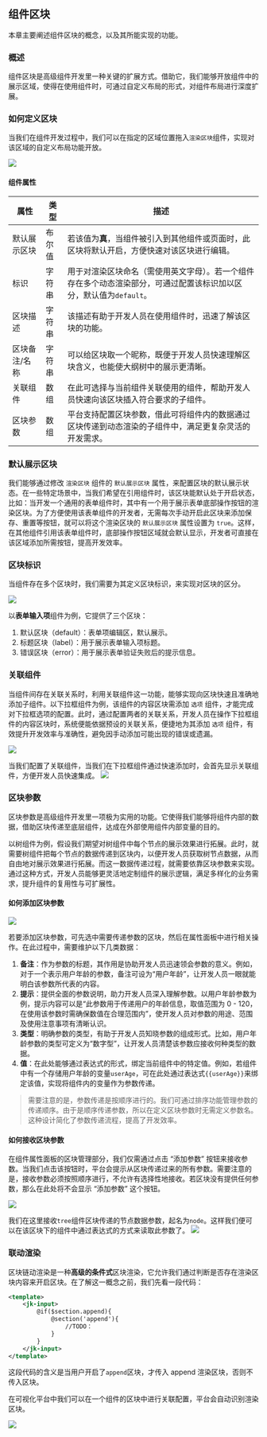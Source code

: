 ## 组件区块

本章主要阐述组件区块的概念，以及其所能实现的功能。

### 概述

组件区块是高级组件开发里一种关键的扩展方式。借助它，我们能够开放组件中的展示区域，使得在使用组件时，可通过自定义布局的形式，对组件布局进行深度扩展。

### 如何定义区块

当我们在组件开发过程中，我们可以在指定的区域位置拖入`渲染区块`组件，实现对该区域的自定义布局功能开放。

![](/workbench/component-base12.png)

#### 组件属性

| 属性          | 类型   | 描述                                                                                                                |
| ------------- | ------ | ------------------------------------------------------------------------------------------------------------------- |
| 默认展示区块  | 布尔值 | 若该值为**真**，当组件被引入到其他组件或页面时，此区块将默认开启，方便快速对该区块进行编辑。                        |
| 标识          | 字符串 | 用于对渲染区块命名（需使用英文字母）。若一个组件存在多个动态渲染部分，可通过配置该标识加以区分，默认值为`default`。 |
| 区块描述      | 字符串 | 该描述有助于开发人员在使用组件时，迅速了解该区块的功能。                                                            |
| 区块备注/名称 | 字符串 | 可以给区块取一个昵称，既便于开发人员快速理解区块含义，也能使大纲树中的展示更清晰。                                  |
| 关联组件      | 数组   | 在此可选择与当前组件关联使用的组件，帮助开发人员快速向该区块插入符合要求的子组件。                                  |
| 区块参数      | 数组   | 平台支持配置区块参数，借此可将组件内的数据通过区块传递到动态渲染的子组件中，满足更复杂灵活的开发需求。              |

### 默认展示区块

我们能够通过修改 `渲染区块` 组件的 `默认展示区块` 属性，来配置区块的默认展示状态。在一些特定场景中，当我们希望在引用组件时，该区块能默认处于开启状态，比如：当开发一个通用的表单组件时，其中有一个用于展示表单底部操作按钮的渲染区块。为了方便使用该表单组件的开发者，无需每次手动开启此区块来添加保存、重置等按钮，就可以将这个渲染区块的 `默认展示区块` 属性设置为 `true`。这样，在其他组件引用该表单组件时，底部操作按钮区域就会默认显示，开发者可直接在该区域添加所需按钮，提高开发效率。

### 区块标识

当组件存在多个区块时，我们需要为其定义区块标识，来实现对区块的区分。

![](/workbench/component-section.png)

以**表单输入项**组件为例，它提供了三个区块：

1. 默认区块（default）：表单项编辑区，默认展示。
2. 标题区块（label）：用于展示表单输入项标题。
3. 错误区块（error）：用于展示表单验证失败后的提示信息。

### 关联组件

当组件间存在关联关系时，利用关联组件这一功能，能够实现向区块快速且准确地添加子组件。以下拉框组件为例，该组件的内容区块需添加 `选项` 组件，才能完成对下拉框选项的配置。此时，通过配置两者的关联关系，开发人员在操作下拉框组件的内容区块时，系统便能依据预设的关联关系，便捷地为其添加 `选项` 组件，有效提升开发效率与准确性，避免因手动添加可能出现的错误或遗漏。

![](/workbench/component-section2.png)

当我们配置了关联组件，当我们在下拉框组件通过快速添加时，会首先显示关联组件，方便开发人员快速集成。
![](/workbench/component-section3.png)

### 区块参数

区块参数是高级组件开发里一项极为实用的功能。它使得我们能够将组件内部的数据，借助区块传递至底层组件，达成在外部使用组件内部变量的目的。

以树组件为例，假设我们期望对树组件中每个节点的展示效果进行拓展。此时，就需要树组件把每个节点的数据传递到区块内，以便开发人员获取树节点数据，从而自由地对展示效果进行拓展。而这一数据传递过程，就需要依靠区块参数来实现。通过这种方式，开发人员能够更灵活地定制组件的展示逻辑，满足多样化的业务需求，提升组件的复用性与可扩展性。

#### 如何添加区块参数

![](/workbench/component-section4.png)

若要添加区块参数，可先选中需要传递参数的区块，然后在属性面板中进行相关操作。在此过程中，需要维护以下几类数据：

1. **备注**：作为参数的标题，其作用是协助开发人员迅速领会参数的意义。例如，对于一个表示用户年龄的参数，备注可设为“用户年龄”，让开发人员一眼就能明白该参数所代表的内容。
2. **提示**：提供全面的参数说明，助力开发人员深入理解参数。以用户年龄参数为例，提示内容可以是“此参数用于传递用户的年龄信息，取值范围为 0 - 120，在使用该参数时需确保数值在合理范围内”，使开发人员对参数的用途、范围及使用注意事项有清晰认识。
3. **类型**：明确参数的类型，有助于开发人员知晓参数的组成形式。比如，用户年龄参数的类型可定义为“数字型”，让开发人员清楚该参数应接收何种类型的数据。
4. **值**：在此处能够通过表达式的形式，绑定当前组件中的特定值。例如，若组件中有一个存储用户年龄的变量`userAge`，可在此处通过表达式`{{userAge}}`来绑定该值，实现将组件内的变量作为参数传递。

> 需要注意的是，参数传递是按顺序进行的。我们可通过排序功能管理参数的传递顺序。由于是顺序传递参数，所以在定义区块参数时无需定义参数名。这种设计简化了参数传递流程，提高了开发效率。

#### 如何接收区块参数

在组件属性面板的区块管理部分，我们仅需通过点击 “添加参数” 按钮来接收参数。当我们点击该按钮时，平台会提示从区块传递过来的所有参数。需要注意的是，接收参数必须按照顺序进行，不允许有选择性地接收。若区块没有提供任何参数，那么在此处将不会显示 “添加参数” 这个按钮。

![](/workbench/component-section5.png)

我们在这里接收`tree`组件区块传递的节点数据参数，起名为`node`。这样我们便可以在该区块下的组件中通过表达式的方式来读取此参数了。
![](/workbench/component-section6.png)

### 联动渲染

区块链动渲染是一种**高级的条件式**区块渲染，它允许我们通过判断是否存在渲染区块内容来开启区块。在了解这一概念之前，我们先看一段代码：

```xml
<template>
    <jk-input>
        @if($section.append){
            @section('append'){
                //TODO：
            }
        }
    </jk-input>
</template>
```

这段代码的含义是当用户开启了`append`区块，才传入 append 渲染区块，否则不传入区块。

在可视化平台中我们可以在一个组件的区块中进行关联配置，平台会自动识别渲染区块。

![](/workbench/component-section7.png)
